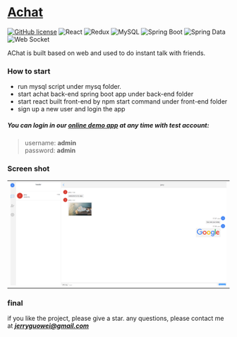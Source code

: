 # [Achat](http://duduanan.com)

 [![GitHub license](https://img.shields.io/badge/license-MIT-blue)](https://github.com/facebook/react/blob/master/LICENSE)
 ![React](https://img.shields.io/badge/React-17.0.0-green.svg)
 ![Redux](https://img.shields.io/badge/Redux-4.0.5-green.svg)
 ![MySQL](https://img.shields.io/badge/MySQL-8.0.19-blue)
 ![Spring Boot](https://img.shields.io/badge/Spring%20Boot-2.3.4-blue)
 ![Spring Data](https://img.shields.io/badge/Spring%20Data-2.3.4-blue)
 ![Web Socket](https://img.shields.io/badge/Web-Socket-blue)
 
 AChat is built based on web and used to do instant talk with friends. 
 
 
 ### How to start
 * run mysql script under mysq folder.
 * start achat back-end spring boot app under back-end folder
 * start react built front-end by npm start command under front-end folder
 * sign up a new user and login the app
 

##### You can login in our [online demo app](http://duduanan.com) at any time with test account:
  > username: **admin**  
  > password: **admin**

### Screen shot
<table>
	<tr>
    <td><img alt="Chat View" src="./chat-show.png"/></td>
    </tr>
</table>

### final
if you like the project, please give a star.
any questions, please contact me at ***jerryguowei@gmail.com*** 
